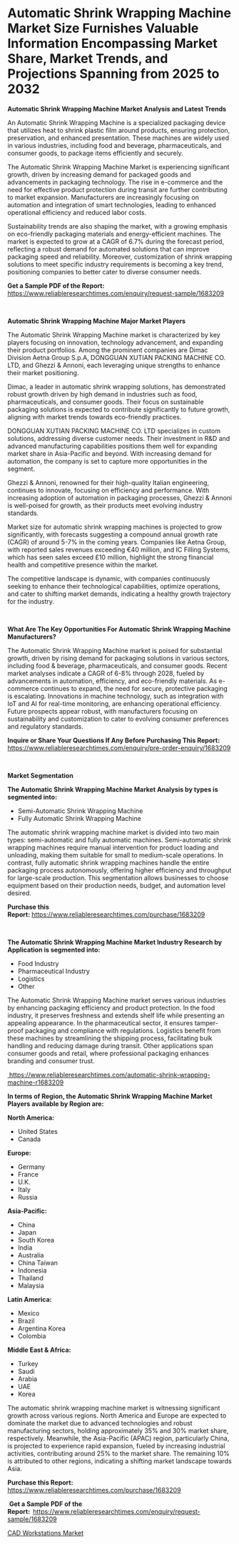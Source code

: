 <p><h1>Automatic Shrink Wrapping Machine Market Size Furnishes Valuable Information Encompassing Market Share, Market Trends, and Projections Spanning from 2025 to 2032</h1></p><p><strong>Automatic Shrink Wrapping Machine Market Analysis and Latest Trends</strong></p>
<p><p>An Automatic Shrink Wrapping Machine is a specialized packaging device that utilizes heat to shrink plastic film around products, ensuring protection, preservation, and enhanced presentation. These machines are widely used in various industries, including food and beverage, pharmaceuticals, and consumer goods, to package items efficiently and securely.</p><p>The Automatic Shrink Wrapping Machine Market is experiencing significant growth, driven by increasing demand for packaged goods and advancements in packaging technology. The rise in e-commerce and the need for effective product protection during transit are further contributing to market expansion. Manufacturers are increasingly focusing on automation and integration of smart technologies, leading to enhanced operational efficiency and reduced labor costs.</p><p>Sustainability trends are also shaping the market, with a growing emphasis on eco-friendly packaging materials and energy-efficient machines. The market is expected to grow at a CAGR of 6.7% during the forecast period, reflecting a robust demand for automated solutions that can improve packaging speed and reliability. Moreover, customization of shrink wrapping solutions to meet specific industry requirements is becoming a key trend, positioning companies to better cater to diverse consumer needs.</p></p>
<p><strong>Get a Sample PDF of the Report:&nbsp;</strong> <a href="https://www.reliableresearchtimes.com/enquiry/request-sample/1683209?utm_campaign=2719&utm_medium=2&utm_source=Github&utm_content=ia&utm_term=26032025&utm_id=automatic-shrink-wrapping-machine">https://www.reliableresearchtimes.com/enquiry/request-sample/1683209</a></p>
<p>&nbsp;</p>
<p><strong>Automatic Shrink Wrapping Machine Major Market Players</strong></p>
<p><p>The Automatic Shrink Wrapping Machine market is characterized by key players focusing on innovation, technology advancement, and expanding their product portfolios. Among the prominent companies are Dimac Division Aetna Group S.p.A, DONGGUAN XUTIAN PACKING MACHINE CO. LTD, and Ghezzi & Annoni, each leveraging unique strengths to enhance their market positioning.</p><p>Dimac, a leader in automatic shrink wrapping solutions, has demonstrated robust growth driven by high demand in industries such as food, pharmaceuticals, and consumer goods. Their focus on sustainable packaging solutions is expected to contribute significantly to future growth, aligning with market trends towards eco-friendly practices.</p><p>DONGGUAN XUTIAN PACKING MACHINE CO. LTD specializes in custom solutions, addressing diverse customer needs. Their investment in R&D and advanced manufacturing capabilities positions them well for expanding market share in Asia-Pacific and beyond. With increasing demand for automation, the company is set to capture more opportunities in the segment.</p><p>Ghezzi & Annoni, renowned for their high-quality Italian engineering, continues to innovate, focusing on efficiency and performance. With increasing adoption of automation in packaging processes, Ghezzi & Annoni is well-poised for growth, as their products meet evolving industry standards.</p><p>Market size for automatic shrink wrapping machines is projected to grow significantly, with forecasts suggesting a compound annual growth rate (CAGR) of around 5-7% in the coming years. Companies like Aetna Group, with reported sales revenues exceeding €40 million, and IC Filling Systems, which has seen sales exceed £10 million, highlight the strong financial health and competitive presence within the market.</p><p>The competitive landscape is dynamic, with companies continuously seeking to enhance their technological capabilities, optimize operations, and cater to shifting market demands, indicating a healthy growth trajectory for the industry.</p></p>
<p>&nbsp;</p>
<p><strong>What Are The Key Opportunities For Automatic Shrink Wrapping Machine Manufacturers?</strong></p>
<p><p>The Automatic Shrink Wrapping Machine market is poised for substantial growth, driven by rising demand for packaging solutions in various sectors, including food & beverage, pharmaceuticals, and consumer goods. Recent market analyses indicate a CAGR of 6-8% through 2028, fueled by advancements in automation, efficiency, and eco-friendly materials. As e-commerce continues to expand, the need for secure, protective packaging is escalating. Innovations in machine technology, such as integration with IoT and AI for real-time monitoring, are enhancing operational efficiency. Future prospects appear robust, with manufacturers focusing on sustainability and customization to cater to evolving consumer preferences and regulatory standards.</p></p>
<p><strong>Inquire or Share Your Questions If Any Before Purchasing This Report:</strong> <a href="https://www.reliableresearchtimes.com/enquiry/pre-order-enquiry/1683209?utm_campaign=2719&utm_medium=2&utm_source=Github&utm_content=ia&utm_term=26032025&utm_id=automatic-shrink-wrapping-machine">https://www.reliableresearchtimes.com/enquiry/pre-order-enquiry/1683209</a></p>
<p>&nbsp;</p>
<p><strong>Market Segmentation</strong></p>
<p><strong>The Automatic Shrink Wrapping Machine Market Analysis by types is segmented into:</strong></p>
<p><ul><li>Semi-Automatic Shrink Wrapping Machine</li><li>Fully Automatic Shrink Wrapping Machine</li></ul></p>
<p><p>The automatic shrink wrapping machine market is divided into two main types: semi-automatic and fully automatic machines. Semi-automatic shrink wrapping machines require manual intervention for product loading and unloading, making them suitable for small to medium-scale operations. In contrast, fully automatic shrink wrapping machines handle the entire packaging process autonomously, offering higher efficiency and throughput for large-scale production. This segmentation allows businesses to choose equipment based on their production needs, budget, and automation level desired.</p></p>
<p><strong>Purchase this Report:&nbsp;</strong><a href="https://www.reliableresearchtimes.com/purchase/1683209?utm_campaign=2719&utm_medium=2&utm_source=Github&utm_content=ia&utm_term=26032025&utm_id=automatic-shrink-wrapping-machine">https://www.reliableresearchtimes.com/purchase/1683209</a></p>
<p>&nbsp;</p>
<p><strong>The Automatic Shrink Wrapping Machine Market Industry Research by Application is segmented into:</strong></p>
<p><ul><li>Food Industry</li><li>Pharmaceutical Industry</li><li>Logistics</li><li>Other</li></ul></p>
<p><p>The Automatic Shrink Wrapping Machine market serves various industries by enhancing packaging efficiency and product protection. In the food industry, it preserves freshness and extends shelf life while presenting an appealing appearance. In the pharmaceutical sector, it ensures tamper-proof packaging and compliance with regulations. Logistics benefit from these machines by streamlining the shipping process, facilitating bulk handling and reducing damage during transit. Other applications span consumer goods and retail, where professional packaging enhances branding and consumer trust.</p></p>
<p><a href="https://www.reliableresearchtimes.com/automatic-shrink-wrapping-machine-r1683209?utm_campaign=2719&utm_medium=2&utm_source=Github&utm_content=ia&utm_term=26032025&utm_id=automatic-shrink-wrapping-machine">&nbsp;https://www.reliableresearchtimes.com/automatic-shrink-wrapping-machine-r1683209</a></p>
<p><strong>In terms of Region, the Automatic Shrink Wrapping Machine Market Players available by Region are:</strong></p>
<p>
    <p> <strong> North America: </strong>
        <ul>
            <li>United States</li>
            <li>Canada</li>
        </ul>
        </p> 
    <p> <strong> Europe: </strong>
        <ul>
            <li>Germany</li>
            <li>France</li>
            <li>U.K.</li>
            <li>Italy</li>
            <li>Russia</li>
        </ul>
        </p> 
    <p> <strong> Asia-Pacific: </strong>
        <ul>
            <li>China</li>
            <li>Japan</li>
            <li>South Korea</li>
            <li>India</li>
            <li>Australia</li>
            <li>China Taiwan</li>
            <li>Indonesia</li>
            <li>Thailand</li>
            <li>Malaysia</li>
        </ul>
        </p> 
    <p> <strong> Latin America: </strong>
        <ul>
            <li>Mexico</li>
            <li>Brazil</li>
            <li>Argentina Korea</li>
            <li>Colombia</li>
        </ul>
        </p> 
    <p> <strong> Middle East & Africa: </strong>
        <ul>
            <li>Turkey</li>
            <li>Saudi</li>
            <li>Arabia</li>
            <li>UAE</li>
            <li>Korea</li>
        </ul>
    </p>
    </p>
<p><p>The automatic shrink wrapping machine market is witnessing significant growth across various regions. North America and Europe are expected to dominate the market due to advanced technologies and robust manufacturing sectors, holding approximately 35% and 30% market share, respectively. Meanwhile, the Asia-Pacific (APAC) region, particularly China, is projected to experience rapid expansion, fueled by increasing industrial activities, contributing around 25% to the market share. The remaining 10% is attributed to other regions, indicating a shifting market landscape towards Asia.</p></p>
<p><strong>Purchase this Report: </strong><a href="https://www.reliableresearchtimes.com/purchase/1683209?utm_campaign=2719&utm_medium=2&utm_source=Github&utm_content=ia&utm_term=26032025&utm_id=automatic-shrink-wrapping-machine">https://www.reliableresearchtimes.com/purchase/1683209</a></p>
<p>&nbsp;<strong>Get a Sample PDF of the Report:&nbsp;&nbsp;</strong><a href="https://www.reliableresearchtimes.com/enquiry/request-sample/1683209?utm_campaign=2719&utm_medium=2&utm_source=Github&utm_content=ia&utm_term=26032025&utm_id=automatic-shrink-wrapping-machine">https://www.reliableresearchtimes.com/enquiry/request-sample/1683209</a></p>
<p><strong></strong></p>
<p><p><a href="https://github.com/tumacaakesha78/Market-Research-Report-List-1/blob/main/cad-workstations-market.md?utm_campaign=2719&utm_medium=2&utm_source=Github&utm_content=ia&utm_term=26032025&utm_id=automatic-shrink-wrapping-machine">CAD Workstations Market</a></p></p>